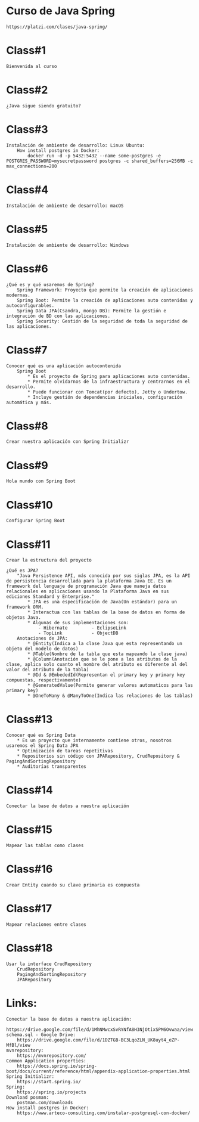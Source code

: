 # Curso de Java Spring
    https://platzi.com/clases/java-spring/
# Class#1
    Bienvenida al curso
# Class#2
    ¿Java sigue siendo gratuito?
# Class#3
    Instalación de ambiente de desarrollo: Linux Ubuntu:
        How install postgres in Docker:
            docker run -d -p 5432:5432 --name some-postgres -e POSTGRES_PASSWORD=mysecretpassword postgres -c shared_buffers=256MB -c max_connections=200
# Class#4
    Instalación de ambiente de desarrollo: macOS
# Class#5
    Instalación de ambiente de desarrollo: Windows
# Class#6
    ¿Qué es y qué usaremos de Spring?
        Spring Framework: Proyecto que permite la creación de aplicaciones modernas.
        Spring Boot: Permite la creación de aplicaciones auto contenidas y autoconfigurables. 
        Spring Data JPA(Csandra, mongo DB): Permite la gestión e integración de BD con las aplicaciones.
        Spring Security: Gestión de la seguridad de toda la seguridad de las aplicaciones.
# Class#7
    Conocer qué es una aplicación autocontenida
        Spring Boot
            * Es el proyecto de Spring para aplicaciones auto contenidas.
            * Permite olvidarnos de la infraestructura y centrarnos en el desarrollo.
            * Puede funcionar con Tomcat(por defecto), Jetty o Undertow.
            * Incluye gestión de dependencias iniciales, configuración automática y más.
# Class#8
    Crear nuestra aplicación con Spring Initializr
# Class#9
    Hola mundo con Spring Boot
# Class#10 
    Configurar Spring Boot
# Class#11
    Crear la estructura del proyecto

    ¿Qué es JPA?
        "Java Persistence API, más conocida por sus siglas JPA, es la API de persistencia desarrollada para la plataforma Java EE. Es un framework del lenguaje de programación Java que maneja datos relacionales en aplicaciones usando la Plataforma Java en sus ediciones Standard y Enterprise."
            * JPA es una especificación de Java(Un estándar) para un framework ORM.
            * Interactua con las tablas de la base de datos en forma de objetos Java.
            * Algunas de sus implementaciones son:
                - Hibernate         - EclipseLink
                - TopLink           - ObjectDB
        Anotaciones de JPA:
            * @Entity(Indica a la clase Java que esta representando un objeto del modelo de datos)
            * @Table(Nombre de la tabla que esta mapeando la clase java)
            * @Column(Anotación que se le pone a los atributos de la clase, aplica solo cuanto el nombre del atributo es diferente al del valor del atributo de la tabla)
            * @Id & @EmbededId(Representan el primary key y primary key compuestas, respectivamente)
            * @GeneratedValue(Permite generar valores automaticos para las primary key)
            * @OneToMany & @ManyToOne(Indica las relaciones de las tablas)
# Class#13
    Conocer qué es Spring Data
        * Es un proyecto que internamente contiene otros, nosotros usaremos el Spring Data JPA
        * Optimización de tareas repetitivas
        * Repositorios sin código con JPARepository, CrudRepository & PagingAndSortingRepository
        * Auditorías transparentes
# Class#14
    Conectar la base de datos a nuestra aplicación
# Class#15
    Mapear las tablas como clases
# Class#16
    Crear Entity cuando su clave primaria es compuesta
# Class#17
    Mapear relaciones entre clases
# Class#18
    Usar la interface CrudRepository
        CrudRepository
        PagingAndSortingRepository
        JPARepository
# Links:
    Conectar la base de datos a nuestra aplicación:
        https://drive.google.com/file/d/1MhNMwcxSvRYNfA8H3NjOtixSPM6Ovwaa/view
    schema.sql - Google Drive:
        https://drive.google.com/file/d/1DZTGB-BC3LqoZLN_UK8uyt4_eZP-MfBl/view
    mvnrepository:
        https://mvnrepository.com/
    Common Application properties:
        https://docs.spring.io/spring-boot/docs/current/reference/html/appendix-application-properties.html
    Spring Initializr:
        https://start.spring.io/
    Spring:
        https://spring.io/projects
    Download posman:
        postman.com/downloads
    How install postgres in Docker:
        https://www.arteco-consulting.com/instalar-postgresql-con-docker/